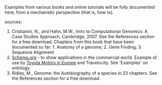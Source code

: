 Examples from various books and online tutorials will be fully documented here, from a mechanistic perspective (that is, how to). 

sources:
1. Cristianini, N., and Hahn, M.W., Intro to Computational Genomics: A Case Studies Approach, Cambridge, 2007. See the References section for a free download. Chapters from this book that have been documented so far: 1. Anatomy of a genome; 2. Gene Finding; 3. Sequence Alignment
2. [Schema.org](https://schema.org/) - to show applications in the commercial world. Example of use by [Toyota Motors in Europe](https://www.toyota-europe.com/) and Travelocity. See 'Examples' on ontology. 
3. Ridley, M., Genome: the Autobiography of a species in 23 chapters. See the References section for a free download. 


